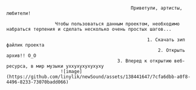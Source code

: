                                                  Приветули, артисты, любители!

                      Чтобы пользоваться данным проектом, необходимо набраться терпения и сделать несколько очень простых шагов...

                                                        1. Скачать зип файлик проекта
                                                            2. Открыть архив!! О_О
                                             3. Вперед к открытию веб-ресурса, в мир музыки уххухухухухуху
                        ![image](https://github.com/linylik/newSound/assets/138441647/7cfa6dbb-a0f8-4496-8233-73070badd066)


